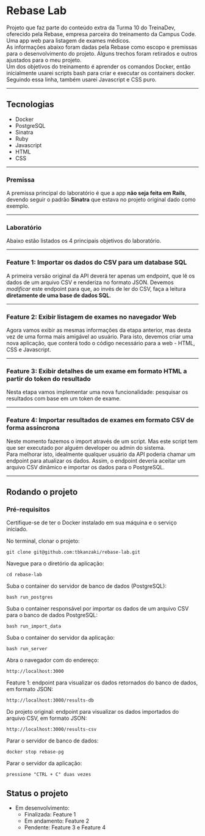 # Rebase Lab

Projeto que faz parte do conteúdo extra da Turma 10 do TreinaDev, oferecido pela Rebase, empresa parceira do treinamento da Campus Code.
<br />
Uma app web para listagem de exames médicos.
<br />
As informações abaixo foram dadas pela Rebase como escopo e premissas para o desenvolvimento do projeto. Alguns trechos foram retirados e outros ajustados para o meu projeto.
<br />
Um dos objetivos do treinamento é aprender os comandos Docker, então inicialmente usarei scripts bash para criar e executar os containers docker. Seguindo essa linha, também usarei Javascript e CSS puro.

---

## Tecnologias

* Docker
* PostgreSQL
* Sinatra
* Ruby
* Javascript
* HTML
* CSS

---

### Premissa

A premissa principal do laboratório é que a app **não seja feita em Rails**, devendo seguir o padrão **Sinatra** que estava no projeto original dado como exemplo.

---

### Laboratório

Abaixo estão listados os 4 principais objetivos do laboratório.

---

### Feature 1: Importar os dados do CSV para um database SQL

A primeira versão original da API deverá ter apenas um endpoint, que lê os dados de um arquivo CSV e renderiza no formato JSON. Devemos _modificar_ este endpoint para que, ao invés de ler do CSV, faça a leitura **diretamente de uma base de dados SQL**.

---

### Feature 2: Exibir listagem de exames no navegador Web
Agora vamos exibir as mesmas informações da etapa anterior, mas desta vez de uma forma mais amigável ao usuário. Para isto, devemos criar uma nova aplicação, que conterá todo o código necessário para a web - HTML, CSS e Javascript.

---

### Feature 3: Exibir detalhes de um exame em formato HTML a partir do token do resultado
Nesta etapa vamos implementar uma nova funcionalidade: pesquisar os resultados com base em um token de exame.

---

### Feature 4: Importar resultados de exames em formato CSV de forma assíncrona
Neste momento fazemos o import através de um script. Mas este script tem que ser executado por alguém developer ou admin do sistema.
<br />
Para melhorar isto, idealmente qualquer usuário da API poderia chamar um endpoint para atualizar os dados. Assim, o endpoint deveria aceitar um arquivo CSV dinâmico e importar os dados para o PostgreSQL.

---

## Rodando o projeto

### Pré-requisitos
Certifique-se de ter o Docker instalado em sua máquina e o serviço iniciado.
<br />

No terminal, clonar o projeto:
```
git clone git@github.com:tbkanzaki/rebase-lab.git
```

Navegue para o diretório da aplicação:
```
cd rebase-lab
```

Suba o container do servidor de banco de dados (PostgreSQL):
```
bash run_postgres
```

Suba o container responsável por importar os dados de um arquivo CSV para o banco de dados PostgreSQL:
```
bash run_import_data
```

Suba o container do servidor da aplicação:
```
bash run_server
```

Abra o navegador com do endereço:
```
http://localhost:3000
```

Feature 1: endpoint para visualizar os dados retornados do banco de dados, em formato JSON:
```
http://localhost:3000/results-db
```

Do projeto original: endpoint para visualizar os dados importados do arquivo CSV, em formato JSON:
```
http://localhost:3000/results-csv
```

Parar o servidor de banco de dados:
```
docker stop rebase-pg
```

Parar o servidor da aplicação:
```
pressione "CTRL + C" duas vezes
```

## Status o projeto
- Em desenvolvimento:
  - Finalizada: Feature 1
  - Em andamento: Feature 2
  - Pendente: Feature 3 e Feature 4